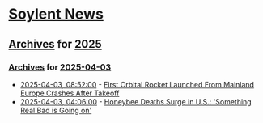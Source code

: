 # [Soylent News](../../../README.md)

## [Archives](../../index.md) for [2025](../index.md)

### [Archives](../../index.md) for [2025-04-03](index.md)

* [2025-04-03, 08:52:00](https://soylentnews.org/article.pl?sid=25/04/02/034207&from=rss) - [First Orbital Rocket Launched From Mainland Europe Crashes After Takeoff](https://soylentnews.org/article.pl?sid=25/04/02/034207&from=rss)
* [2025-04-03, 04:06:00](https://soylentnews.org/article.pl?sid=25/04/01/1135252&from=rss) - [Honeybee Deaths Surge in U.S.: 'Something Real Bad is Going on'](https://soylentnews.org/article.pl?sid=25/04/01/1135252&from=rss)
